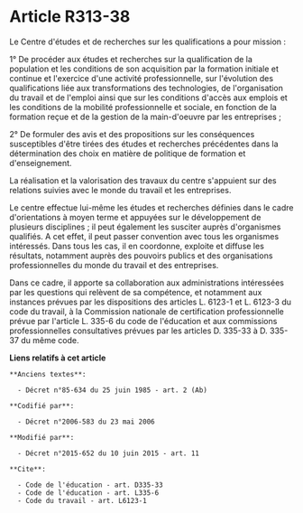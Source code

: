 # Article R313-38

Le Centre d'études et de recherches sur les qualifications a pour mission : 

1° De procéder aux études et recherches sur la qualification de la population et les conditions de son acquisition par la
formation initiale et continue et l'exercice d'une activité professionnelle, sur l'évolution des qualifications liée aux
transformations des technologies, de l'organisation du travail et de l'emploi ainsi que sur les conditions d'accès aux
emplois et les conditions de la mobilité professionnelle et sociale, en fonction de la formation reçue et de la gestion de la
main-d'oeuvre par les entreprises ; 

2° De formuler des avis et des propositions sur les conséquences susceptibles d'être tirées des études et recherches
précédentes dans la détermination des choix en matière de politique de formation et d'enseignement. 

La réalisation et la valorisation des travaux du centre s'appuient sur des relations suivies avec le monde du travail et les
entreprises. 

Le centre effectue lui-même les études et recherches définies dans le cadre d'orientations à moyen terme et appuyées sur le
développement de plusieurs disciplines ; il peut également les susciter auprès d'organismes qualifiés. A cet effet, il peut
passer convention avec tous les organismes intéressés. Dans tous les cas, il en coordonne, exploite et diffuse les résultats,
notamment auprès des pouvoirs publics et des organisations professionnelles du monde du travail et des entreprises. 

Dans ce cadre, il apporte sa collaboration aux administrations intéressées par les questions qui relèvent de sa compétence,
et notamment aux instances prévues par les dispositions des articles L. 6123-1 et L. 6123-3 du code du travail, à la
Commission nationale de certification professionnelle prévue par l'article L. 335-6 du code de l'éducation et aux commissions
professionnelles consultatives prévues par les articles D. 335-33 à D. 335-37 du même code.

**Liens relatifs à cet article**

	**Anciens textes**:

	  - Décret n°85-634 du 25 juin 1985 - art. 2 (Ab)

	**Codifié par**:

	  - Décret n°2006-583 du 23 mai 2006

	**Modifié par**:

	  - Décret n°2015-652 du 10 juin 2015 - art. 11

	**Cite**:

	  - Code de l'éducation - art. D335-33
	  - Code de l'éducation - art. L335-6
	  - Code du travail - art. L6123-1
